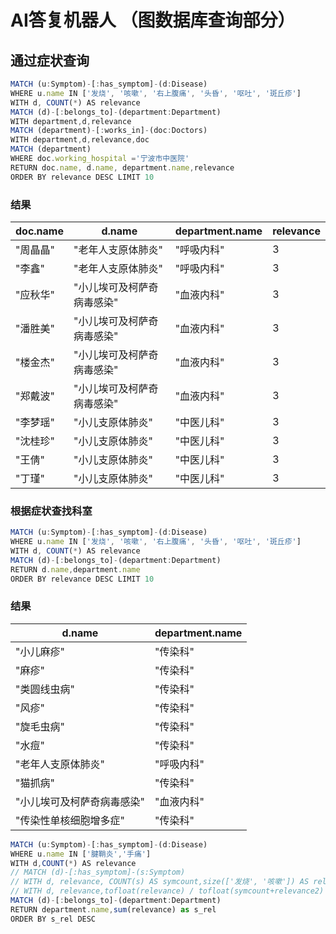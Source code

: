# AI答复机器人 （图数据库查询部分）

## 通过症状查询

```js
MATCH (u:Symptom)-[:has_symptom]-(d:Disease)
WHERE u.name IN ['发烧', '咳嗽', '右上腹痛', '头昏', '呕吐', '斑丘疹']
WITH d, COUNT(*) AS relevance
MATCH (d)-[:belongs_to]-(department:Department)
WITH department,d,relevance
MATCH (department)-[:works_in]-(doc:Doctors)
WITH department,d,relevance,doc
MATCH (department)
WHERE doc.working_hospital ='宁波市中医院'
RETURN doc.name, d.name, department.name,relevance 
ORDER BY relevance DESC LIMIT 10
``````
### 结果
<center>
<table>
<thead>
  <tr>
    <th>doc.name</th>
    <th>d.name</th>
    <th>department.name</th>
    <th>relevance</th>
  </tr>
</thead>
<tbody>
  <tr>
    <td>"周晶晶"</td>
    <td>"老年人支原体肺炎"</td>
    <td>"呼吸内科"</td>
    <td>3</td>
  </tr>
  <tr>
    <td>"李鑫"</td>
    <td>"老年人支原体肺炎"</td>
    <td>"呼吸内科"</td>
    <td>3</td>
  </tr>
  <tr>
    <td>"应秋华"</td>
    <td>"小儿埃可及柯萨奇病毒感染"</td>
    <td>"血液内科"</td>
    <td>3</td>
  </tr>
  <tr>
    <td>"潘胜美"</td>
    <td>"小儿埃可及柯萨奇病毒感染"</td>
    <td>"血液内科"</td>
    <td>3</td>
  </tr>
  <tr>
    <td>"楼金杰"</td>
    <td>"小儿埃可及柯萨奇病毒感染"</td>
    <td>"血液内科"</td>
    <td>3</td>
  </tr>
  <tr>
    <td>"郑戴波"</td>
    <td>"小儿埃可及柯萨奇病毒感染"</td>
    <td>"血液内科"</td>
    <td>3</td>
  </tr>
  <tr>
    <td>"李梦瑶"</td>
    <td>"小儿支原体肺炎"</td>
    <td>"中医儿科"</td>
    <td>3</td>
  </tr>
  <tr>
    <td>"沈桂珍"</td>
    <td>"小儿支原体肺炎"</td>
    <td>"中医儿科"</td>
    <td>3</td>
  </tr>
  <tr>
    <td>"王倩"</td>
    <td>"小儿支原体肺炎"</td>
    <td>"中医儿科"</td>
    <td>3</td>
  </tr>
  <tr>
    <td>"丁瑾"</td>
    <td>"小儿支原体肺炎"</td>
    <td>"中医儿科"</td>
    <td>3</td>
  </tr>
</tbody>
</table>
</center>

### 根据症状查找科室

```js
MATCH (u:Symptom)-[:has_symptom]-(d:Disease)
WHERE u.name IN ['发烧', '咳嗽', '右上腹痛', '头昏', '呕吐', '斑丘疹']
WITH d, COUNT(*) AS relevance
MATCH (d)-[:belongs_to]-(department:Department)
RETURN d.name,department.name
ORDER BY relevance DESC LIMIT 10
```
### 结果
<center>
<table>
<thead>
  <tr>
    <th>d.name</th>
    <th>department.name</th>
  </tr>
</thead>
<tbody>
  <tr>
    <td>"小儿麻疹"</td>
    <td>"传染科"</td>
  </tr>
  <tr>
    <td>"麻疹"</td>
    <td>"传染科"</td>
  </tr>
  <tr>
    <td>"类圆线虫病"</td>
    <td>"传染科"</td>
  </tr>
  <tr>
    <td>"风疹"</td>
    <td>"传染科"</td>
  </tr>
  <tr>
    <td>"旋毛虫病"</td>
    <td>"传染科"</td>
  </tr>
  <tr>
    <td>"水痘"</td>
    <td>"传染科"</td>
  </tr>
  <tr>
    <td>"老年人支原体肺炎"</td>
    <td>"呼吸内科"</td>
  </tr>
  <tr>
    <td>"猫抓病"</td>
    <td>"传染科"</td>
  </tr>
  <tr>
    <td>"小儿埃可及柯萨奇病毒感染"</td>
    <td>"血液内科"</td>
  </tr>
  <tr>
    <td>"传染性单核细胞增多症"</td>
    <td>"传染科"</td>
  </tr>
</tbody>
</table>
</center>


```js
MATCH (u:Symptom)-[:has_symptom]-(d:Disease)
WHERE u.name IN ['腱鞘炎','手痛'] 
WITH d,COUNT(*) AS relevance
// MATCH (d)-[:has_symptom]-(s:Symptom)
// WITH d, relevance, COUNT(s) AS symcount,size(['发烧', '咳嗽']) AS relevance2
// WITH d, relevance,tofloat(relevance) / tofloat(symcount+relevance2) AS relevance_ratio
MATCH (d)-[:belongs_to]-(department:Department)
RETURN department.name,sum(relevance) as s_rel
ORDER BY s_rel DESC 
```